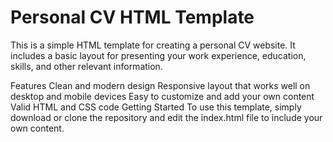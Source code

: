 # Personal CV HTML Template
This is a simple HTML template for creating a personal CV website. It includes a basic layout for presenting your work experience, education, skills, and other relevant information.

Features
Clean and modern design
Responsive layout that works well on desktop and mobile devices
Easy to customize and add your own content
Valid HTML and CSS code
Getting Started
To use this template, simply download or clone the repository and edit the index.html file to include your own content.
